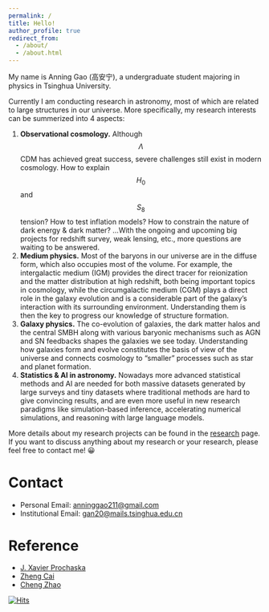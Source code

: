 ```yaml
---
permalink: /
title: Hello!
author_profile: true
redirect_from: 
  - /about/
  - /about.html
---
```


My name is Anning Gao (高安宁), a undergraduate student majoring in physics in Tsinghua University. 

Currently I am conducting research in astronomy, most of which are related to large structures in our universe. More specifically, my research interests can be summerized into 4 aspects:

1. **Observational cosmology.** Although $$\Lambda$$CDM has achieved great success, severe challenges still exist in modern cosmology. How to explain $$H_0$$ and $$S_8$$ tension? How to test inflation models? How to constrain the nature of dark energy & dark matter? …With the ongoing and upcoming big projects for redshift survey, weak lensing, etc., more questions are waiting to be answered.
2. **Medium physics.** Most of the baryons in our universe are in the diffuse form, which also occupies most of the volume. For example, the intergalactic medium (IGM) provides the direct tracer for reionization and the matter distribution at high redshift, both being important topics in cosmology, while the circumgalactic medium (CGM) plays a direct role in the galaxy evolution and is a considerable part of the galaxy’s interaction with its surrounding environment. Understanding them is then the key to progress our knowledge of structure formation.
3. **Galaxy physics.** The co-evolution of galaxies, the dark matter halos and the central SMBH along with various baryonic mechanisms such as AGN and SN feedbacks shapes the galaxies we see today. Understanding how galaxies form and evolve constitutes the basis of view of the universe and connects cosmology to “smaller” processes such as star and planet formation.
4. **Statistics & AI in astronomy.** Nowadays more advanced statistical methods and AI are needed for both massive datasets generated by large surveys and tiny datasets where traditional methods are hard to give convincing results, and are even more useful in new research paradigms like simulation-based inference, accelerating numerical simulations, and reasoning with large language models.

More details about my research projects can be found in the [research](https://anninggao.github.io/research/) page. If you want to discuss anything about my research or your research, please feel free to contact me! 😀

# Contact

- Personal Email: anninggao211@gmail.com
- Institutional Email: gan20@mails.tsinghua.edu.cn

# Reference

- [J. Xavier Prochaska](https://www.astro.ucsc.edu/faculty/index.php?uid=jxp)
- [Zheng Cai](https://astro.tsinghua.edu.cn/info/1039/1315.htm)
- [Cheng Zhao](https://astro.tsinghua.edu.cn/info/1039/2497.htm)

[![Hits](https://hits.seeyoufarm.com/api/count/incr/badge.svg?url=https%3A%2F%2Fanninggao.github.io&count_bg=%2379C83D&title_bg=%23555555&icon=&icon_color=%23E7E7E7&title=hits&edge_flat=false)](https://hits.seeyoufarm.com)